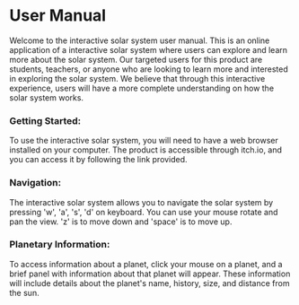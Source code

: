 # User Manual

Welcome to the interactive solar system user manual. This is an online application of a interactive solar system where users can explore and learn more about the solar system. Our targeted users for this product are students, teachers, or anyone who are looking to learn more and interested in exploring the solar system. We believe that through this interactive experience, users will have a more complete understanding on how the solar system works.

### Getting Started:
To use the interactive solar system, you will need to have a web browser installed on your computer. The product is accessible through itch.io, and you can access it by following the link provided.

### Navigation:
The interactive solar system allows you to navigate the solar system by pressing 'w', 'a', 's', 'd' on keyboard. You can use your mouse rotate and pan the view. 'z' is to move down and 'space' is to move up.

### Planetary Information:
To access information about a planet, click your mouse on a planet, and a brief panel with information about that planet will appear. These information will include details about the planet's name, history, size, and distance from the sun.

